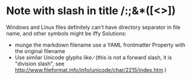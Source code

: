 
# Note with slash in title /\:;&amp;*([&lt;&gt;])
Windows and Linux files definitely can't have directory separator in file name, and other symbols might be iffy
Solutions: 
- munge the markdown filename use a YAML frontmatter Property with the original filename
- Use similar Unicode glyphs like ∕ (this is not a forward slash, it is &quot;division slash&quot;, see <a href="http://www.fileformat.info/info/unicode/char/2215/index.htm">http://www.fileformat.info/info/unicode/char/2215/index.htm</a> )
